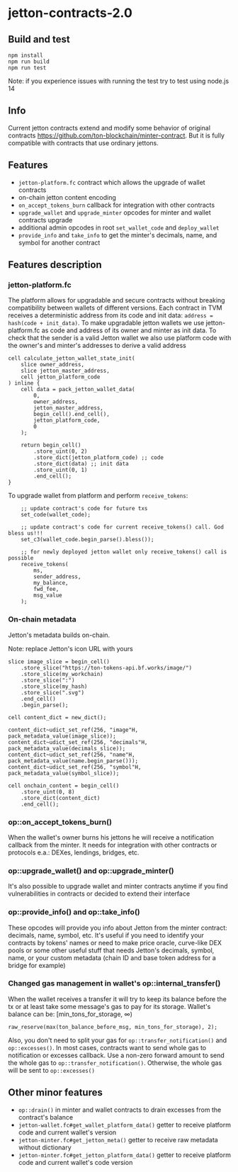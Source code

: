 # jetton-contracts-2.0

## Build and test

```shell
npm install
npm run build
npm run test
```

Note: if you experience issues with running the test try to test using node.js 14

## Info

Current jetton contracts extend and modify some behavior of original contracts https://github.com/ton-blockchain/minter-contract.
But it is fully compatible with contracts that use ordinary jettons.

## Features

- <code>jetton-platform.fc</code> contract which allows the upgrade of wallet contracts
- on-chain jetton content encoding
- <code>on_accept_tokens_burn</code> callback for integration with other contracts
- <code>upgrade_wallet</code> and <code>upgrade_minter</code> opcodes for minter and wallet contracts upgrade
- additional admin opcodes in root <code>set_wallet_code</code> and <code>deploy_wallet</code>
- <code>provide_info</code> and <code>take_info</code> to get the minter's decimals, name, and symbol for another contract

## Features description

### jetton-platform.fc

The platform allows for upgradable and secure contracts without breaking compatibility between wallets of different versions.
Each contract in TVM receives a deterministic address from its code and init data: <code>address = hash(code + init_data)</code>.
To make upgradable jetton wallets we use jetton-platform.fc as code and address of its owner and minter as init data.
To check that the sender is a valid Jetton wallet we also use platform code with the owner's and minter's addresses to derive a valid address

```func
cell calculate_jetton_wallet_state_init(
    slice owner_address,
    slice jetton_master_address,
    cell jetton_platform_code
) inline {
    cell data = pack_jetton_wallet_data(
        0,
        owner_address,
        jetton_master_address,
        begin_cell().end_cell(),
        jetton_platform_code,
        0
    );

    return begin_cell()
        .store_uint(0, 2)
        .store_dict(jetton_platform_code) ;; code
        .store_dict(data) ;; init data
        .store_uint(0, 1)
        .end_cell();
}
```

To upgrade wallet from platform and perform <code>receive_tokens</code>:

```func
    ;; update contract's code for future txs
    set_code(wallet_code);

    ;; update contract's code for current receive_tokens() call. God bless us!!!
    set_c3(wallet_code.begin_parse().bless());

    ;; for newly deployed jetton wallet only receive_tokens() call is possible
    receive_tokens(
        ms,
        sender_address,
        my_balance,
        fwd_fee,
        msg_value
    );
```

### On-chain metadata

Jetton's metadata builds on-chain.

Note: replace Jetton's icon URL with yours

```func
slice image_slice = begin_cell()
    .store_slice("https://ton-tokens-api.bf.works/image/")
    .store_slice(my_workchain)
    .store_slice(":")
    .store_slice(my_hash)
    .store_slice(".svg")
    .end_cell()
    .begin_parse();

cell content_dict = new_dict();

content_dict~udict_set_ref(256, "image"H, pack_metadata_value(image_slice));
content_dict~udict_set_ref(256, "decimals"H, pack_metadata_value(decimals_slice));
content_dict~udict_set_ref(256, "name"H, pack_metadata_value(name.begin_parse()));
content_dict~udict_set_ref(256, "symbol"H, pack_metadata_value(symbol_slice));

cell onchain_content = begin_cell()
    .store_uint(0, 8)
    .store_dict(content_dict)
    .end_cell();
```

### op::on_accept_tokens_burn()

When the wallet's owner burns his jettons he will receive a notification callback from the minter.
It needs for integration with other contracts or protocols e.a.: DEXes, lendings, bridges, etc.

### op::upgrade_wallet() and op::upgrade_minter()

It's also possible to upgrade wallet and minter contracts anytime if you find vulnerabilities in contracts
or decided to extend their interface

### op::provide_info() and op::take_info()

These opcodes will provide you info about Jetton from the minter contract: decimals, name, symbol, etc.
It's useful if you need to identify your contracts by tokens' names or need to make price oracle,
curve-like DEX pools or some other useful stuff that needs Jetton's decimals, symbol, name, or your
custom metadata (chain ID and base token address for a bridge for example)

### Changed gas management in wallet's op::internal_transfer()

When the wallet receives a transfer it will try to keep its balance before the tx
or at least take some message's gas to pay for its storage.
Wallet's balance can be: [min_tons_for_storage, ∞)

```func
raw_reserve(max(ton_balance_before_msg, min_tons_for_storage), 2);
```

Also, you don't need to split your gas for <code>op::transfer_notification()</code> and <code>op::excesses()</code>.
In most cases, contracts want to send whole gas to notification or excesses callback.
Use a non-zero forward amount to send the whole gas to <code>op::transfer_notification()</code>.
Otherwise, the whole gas will be sent to <code>op::excesses()</code>

## Other minor features

- <code>op::drain()</code> in minter and wallet contracts to drain excesses from the contract's balance
- <code>jetton-wallet.fc#get_wallet_platform_data()</code> getter to receive platform code and current wallet's version
- <code>jetton-minter.fc#get_jetton_meta()</code> getter to receive raw metadata without dictionary
- <code>jetton-minter.fc#get_jetton_platform_data()</code> getter to receive platform code and current wallet's code version
